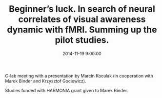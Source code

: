 ﻿---
layout: post
title:  "Beginner’s luck. In search of neural correlates of visual awareness dynamic with fMRI. Summing up the pilot studies."
date:   2014-11-19 9:00:00
image: /images/talk.png
---

C-lab meeting with a presentation by Marcin Koculak (in cooperation with Marek Binder and Krzysztof Gociewicz).

Studies funded with HARMONIA grant given to Marek Binder.
